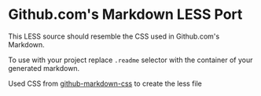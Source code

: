 Github.com's Markdown LESS Port
====================

This LESS source should resemble the CSS used in Github.com's Markdown.

To use with your project replace `.readme` selector with the container of your generated markdown.

Used CSS from [github-markdown-css](https://github.com/sindresorhus/github-markdown-css/blob/gh-pages/github-markdown.css) to create the less file
